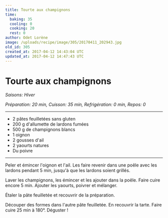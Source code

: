 ```yaml
---
title: Tourte aux champignons
time:
  baking: 35
  cooling: 0
  cooking: 20
  rest: 0
author: Odet Lorène
image: /uploads/recipe/image/305/20170411_202943.jpg
old_id: 305
created_at: 2017-04-12 14:43:04 UTC
updated_at: 2017-04-12 14:47:43 UTC
---
```


# Tourte aux champignons



*Saisons: Hiver*

*Préparation: 20 min, Cuisson: 35 min, Refrigération: 0 min, Repos: 0*

---

- 2 pâtes feuilletées sans gluten
- 200 g d'allumette de lardons fumées
- 500 g de champignons blancs
- 1 oignon
- 2 gousses d'ail
- 2 yaourts natures
- Du poivre

---

Peler et émincer l'oignon et l'ail. Les faire revenir dans une poêle avec les lardons pendant 5 min, jusqu'à que les lardons soient grillés.

Laver les champignons, les émincer et les ajouter dans la poêle. Faire cuire encore 5 min. Ajouter les yaourts, poivrer et mélanger.

Étaler la pâte feuilletée et recouvrir de la préparation. 

Découper des formes dans l'autre pâte feuilletée. En recouvrir la tarte. Faire cuire 25 min à 180°. Déguster ! 
